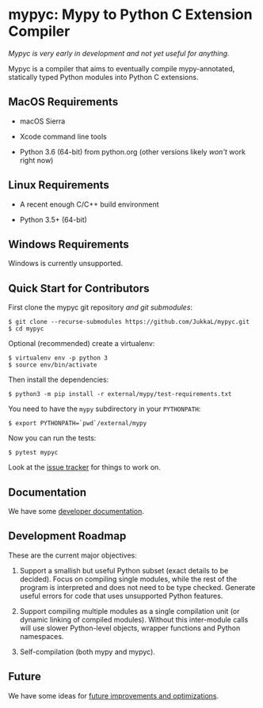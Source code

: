 mypyc: Mypy to Python C Extension Compiler
==========================================

*Mypyc is very early in development and not yet useful for anything.*

Mypyc is a compiler that aims to eventually compile mypy-annotated,
statically typed Python modules into Python C extensions.

MacOS Requirements
------------------

* macOS Sierra

* Xcode command line tools

* Python 3.6 (64-bit) from python.org (other versions likely *won't*
  work right now)

Linux Requirements
------------------

* A recent enough C/C++ build environment

* Python 3.5+ (64-bit)

Windows Requirements
--------------------

Windows is currently unsupported.

Quick Start for Contributors
----------------------------

First clone the mypyc git repository *and git submodules*:

    $ git clone --recurse-submodules https://github.com/JukkaL/mypyc.git
    $ cd mypyc

Optional (recommended) create a virtualenv:

    $ virtualenv env -p python 3
    $ source env/bin/activate

Then install the dependencies:

    $ python3 -m pip install -r external/mypy/test-requirements.txt

You need to have the `mypy` subdirectory in your `PYTHONPATH`:

    $ export PYTHONPATH=`pwd`/external/mypy

Now you can run the tests:

    $ pytest mypyc

Look at the [issue tracker](https://github.com/JukkaL/mypyc/issues)
for things to work on.

Documentation
-------------

We have some [developer documentation](doc/dev-intro.md).

Development Roadmap
-------------------

These are the current major objectives:

1. Support a smallish but useful Python subset (exact details to be
   decided). Focus on compiling single modules, while the rest of the
   program is interpreted and does not need to be type checked.
   Generate useful errors for code that uses unsupported Python
   features.

2. Support compiling multiple modules as a single compilation unit (or
   dynamic linking of compiled modules).  Without this inter-module
   calls will use slower Python-level objects, wrapper functions and
   Python namespaces.

3. Self-compilation (both mypy and mypyc).

Future
------

We have some ideas for
[future improvements and optimizations](doc/future.md).

